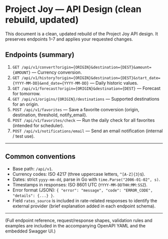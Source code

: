# Project Joy — API Design (clean rebuild, updated)

This document is a clean, updated rebuild of the Project Joy API design. It preserves endpoints 1–7 and applies your requested changes.

## Endpoints (summary)

1. `GET /api/v1/convert?origin={ORIGIN}&destination={DEST}&amount={AMOUNT}` — Currency conversion.
2. `GET /api/v1/history?origin={ORIGIN}&destination={DEST}&start_date={YYYY-MM-DD}&end_date={YYYY-MM-DD}` — Daily historic values.
3. `GET /api/v1/forecast?origin={ORIGIN}&destination={DEST}` — Forecast for tomorrow.
4. `GET /api/v1/origins/{ORIGIN}/destinations` — Supported destinations for an origin.
5. `POST /api/v1/favorites` — Save a favorite conversion (origin, destination, threshold, notify_email).
6. `POST /api/v1/favorites/check` — Run the daily check for all favorites (intended for scheduler).
7. `POST /api/v1/notifications/email` — Send an email notification (internal / test use).

---

## Common conventions
- Base path: `/api/v1`.
- Currency codes: ISO 4217 (three uppercase letters, `^[A-Z]{3}$`).
- Dates: strict `yyyy-mm-dd`, parse in Go with `time.Parse("2006-01-02", s)`.
- Timestamps in responses: ISO 8601 UTC (`YYYY-MM-DDTHH:MM:SSZ`).
- Error format (JSON): `{ "error": "message", "code": "ERROR_CODE", "details": {...} }`.
- Field `rates_source` is included in rate-related responses to identify the external provider (brief explanation added in each endpoint schema).

---

(Full endpoint reference, request/response shapes, validation rules and examples are included in the accompanying OpenAPI YAML and the embedded Swagger UI.)

